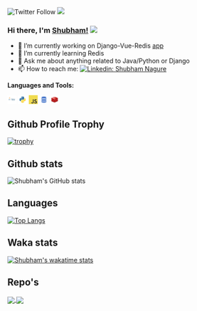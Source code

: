 ![Twitter Follow](https://img.shields.io/twitter/follow/shubham_nagure?style=social)
![](https://visitor-badge.glitch.me/badge?page_id=ShubhamNagure.ShubhamNagure)

### Hi there, I'm [Shubham!](https://shubhamnagure.github.io) <img src="https://media.giphy.com/media/hvRJCLFzcasrR4ia7z/giphy.gif" width="25px">


- 🔭 I’m currently working on Django-Vue-Redis [app](http://139.59.11.162/)
- 🌱 I’m currently learning Redis
- 💬 Ask me about anything related to Java/Python or Django
- 📫 How to reach me: [![Linkedin: Shubham Nagure](https://img.shields.io/badge/-Shubham-blue?style=flat-square&logo=Linkedin&logoColor=white&link=https://www.linkedin.com/in/shubham-nagure/)](https://www.linkedin.com/in/shubham-nagure/)


**Languages and Tools:**  

<code><img height="20" src="https://raw.githubusercontent.com/github/explore/80688e429a7d4ef2fca1e82350fe8e3517d3494d/topics/java/java.png"></code>
<code><img height="20" src="https://raw.githubusercontent.com/github/explore/80688e429a7d4ef2fca1e82350fe8e3517d3494d/topics/python/python.png"></code>
<code><img height="20" src="https://raw.githubusercontent.com/github/explore/5c058a388828bb5fde0bcafd4bc867b5bb3f26f3/topics/javascript/javascript.png"></code>
<code><img height="20" src="https://raw.githubusercontent.com/github/explore/80688e429a7d4ef2fca1e82350fe8e3517d3494d/topics/sql/sql.png"></code>
<code><img height="20" src="https://raw.githubusercontent.com/github/explore/80688e429a7d4ef2fca1e82350fe8e3517d3494d/topics/redis/redis.png"></code>

## Github Profile Trophy
[![trophy](https://github-profile-trophy.vercel.app/?username=ShubhamNagure&theme=juicyfresh)](https://github.com/ryo-ma/github-profile-trophy)

## Github stats

![Shubham's GitHub stats](https://github-readme-stats.vercel.app/api?username=ShubhamNagure&show_icons=true&theme=dark)


## Languages

[![Top Langs](https://github-readme-stats.vercel.app/api/top-langs/?username=ShubhamNagure&theme=dark)](https://github.com/anuraghazra/github-readme-stats)


## Waka stats

[![Shubham's wakatime stats](https://github-readme-stats.vercel.app/api/wakatime?username=73e10ca7-59ba-4fc9-b483-57ef2f6afc5b&theme=dark)](https://github.com/anuraghazra/github-readme-stats)






## Repo's

<a href="https://github.com/ShubhamNagure/BhavCopy-Report-Analysis">
  <img align="center" src="https://github-readme-stats.vercel.app/api/pin/?username=ShubhamNagure&repo=BhavCopy-Report-Analysis&theme=dark" />
</a>

<a href="https://github.com/ShubhamNagure/speech-recognition-based-task-automation-system/tree/master">
  <img align="center" src="https://github-readme-stats.vercel.app/api/pin/?username=ShubhamNagure&repo=speech-recognition-based-task-automation-system&theme=dark" />
</a>


